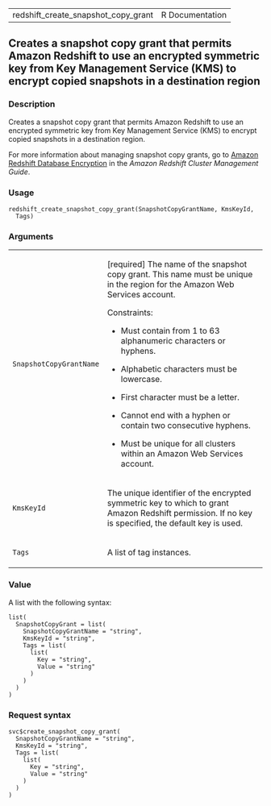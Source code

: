 <table style="width: 100%;">
<tbody>
<tr class="odd">
<td>redshift_create_snapshot_copy_grant</td>
<td style="text-align: right;">R Documentation</td>
</tr>
</tbody>
</table>

## Creates a snapshot copy grant that permits Amazon Redshift to use an encrypted symmetric key from Key Management Service (KMS) to encrypt copied snapshots in a destination region

### Description

Creates a snapshot copy grant that permits Amazon Redshift to use an
encrypted symmetric key from Key Management Service (KMS) to encrypt
copied snapshots in a destination region.

For more information about managing snapshot copy grants, go to [Amazon
Redshift Database
Encryption](https://docs.aws.amazon.com/redshift/latest/mgmt/working-with-db-encryption.html)
in the *Amazon Redshift Cluster Management Guide*.

### Usage

    redshift_create_snapshot_copy_grant(SnapshotCopyGrantName, KmsKeyId,
      Tags)

### Arguments

<table>
<colgroup>
<col style="width: 35%" />
<col style="width: 65%" />
</colgroup>
<tbody>
<tr class="odd">
<td><code
id="redshift_create_snapshot_copy_grant_:_SnapshotCopyGrantName">SnapshotCopyGrantName</code></td>
<td><p>[required] The name of the snapshot copy grant. This name must be
unique in the region for the Amazon Web Services account.</p>
<p>Constraints:</p>
<ul>
<li><p>Must contain from 1 to 63 alphanumeric characters or
hyphens.</p></li>
<li><p>Alphabetic characters must be lowercase.</p></li>
<li><p>First character must be a letter.</p></li>
<li><p>Cannot end with a hyphen or contain two consecutive
hyphens.</p></li>
<li><p>Must be unique for all clusters within an Amazon Web Services
account.</p></li>
</ul></td>
</tr>
<tr class="even">
<td><code
id="redshift_create_snapshot_copy_grant_:_KmsKeyId">KmsKeyId</code></td>
<td><p>The unique identifier of the encrypted symmetric key to which to
grant Amazon Redshift permission. If no key is specified, the default
key is used.</p></td>
</tr>
<tr class="odd">
<td><code
id="redshift_create_snapshot_copy_grant_:_Tags">Tags</code></td>
<td><p>A list of tag instances.</p></td>
</tr>
</tbody>
</table>

### Value

A list with the following syntax:

    list(
      SnapshotCopyGrant = list(
        SnapshotCopyGrantName = "string",
        KmsKeyId = "string",
        Tags = list(
          list(
            Key = "string",
            Value = "string"
          )
        )
      )
    )

### Request syntax

    svc$create_snapshot_copy_grant(
      SnapshotCopyGrantName = "string",
      KmsKeyId = "string",
      Tags = list(
        list(
          Key = "string",
          Value = "string"
        )
      )
    )
